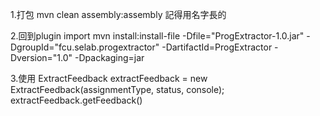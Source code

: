 1.打包 mvn clean assembly:assembly 記得用名字長的

2.回到plugin import mvn install:install-file -Dfile="ProgExtractor-1.0.jar" -DgroupId="fcu.selab.progextractor" -DartifactId=ProgExtractor -Dversion="1.0" -Dpackaging=jar

3.使用 ExtractFeedback extractFeedback = new ExtractFeedback(assignmentType, status, console);
       extractFeedback.getFeedback()